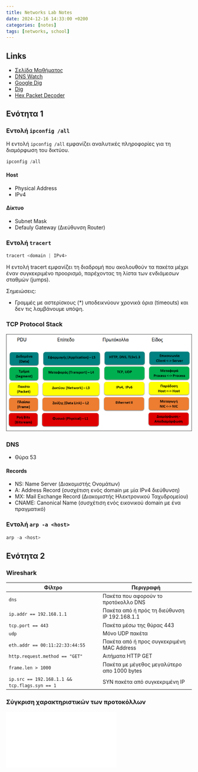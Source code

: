 ```yaml
---
title: Networks Lab Notes 
date: 2024-12-16 14:33:00 +0200
categories: [notes] 
tags: [networks, school]
---
```


## Links

- [Σελίδα Μαθήματος](https://people.iee.ihu.gr/~dima/?page_id=13#)
- [DNS Watch](https://dnswatch.info)
- [Google Dig](https://toolbox.googleapps.com/apps/dig/)
- [Dig](https://www.digwebinterface.com/)
- [Hex Packet Decoder](https://hpd.gasmi.net/)

## Ενότητα 1

### Εντολή `ipconfig /all`

Η εντολή `ipconfig /all` εμφανίζει αναλυτικές πληροφορίες για τη διαμόρφωση του δικτύου.

```powershell
ipconfig /all
```

#### Host 
- Physical Address
- IPv4

#### Δίκτυο
- Subnet Mask
- Defauly Gateway (Διεύθυνση Router)

### Εντολή `tracert`

```powershell
tracert <domain | IPv4>
```

Η εντολή tracert εμφανίζει τη διαδρομή που ακολουθούν τα πακέτα μέχρι έναν συγκεκριμένο προορισμό, παρέχοντας τη λίστα των ενδιάμεσων σταθμών (jumps).

Σημειώσεις:
- Γραμμές με αστερίσκους (*) υποδεικνύουν χρονικά όρια (timeouts) και δεν τις λαμβάνουμε υπόψη.


### TCP Protocol Stack

![tcp-protocol-stack](/assets/tcp-protocol-stack.png "TCP Protocol Stack")

### DNS

- Θύρα 53

#### Records

- NS: Name Server (Διακομιστής Ονομάτων)
- A: Address Record (συσχέτιση ενός domain με μία IPv4 διεύθυνση)
- MX: Mail Exchange Record (Διακομιστής Ηλεκτρονικού Ταχυδρομείου)
- CNAME: Canonical Name (συσχέτιση ενός εικονικού domain με ένα πραγματικό)

### Εντολή `arp -a <host>`

```powershell
arp -a <host>
```

## Ενότητα 2

### Wireshark

| Φίλτρο | Περιγραφή |
|--------|-----------|
| `dns` | Πακέτα που αφορούν το προτόκολλο DNS |
| `ip.addr == 192.168.1.1` | Πακέτα από ή πρός τη διεύθυνση IP 192.168.1.1 |
| `tcp.port == 443` | Πακέτα μέσω της θύρας 443 |
| `udp` | Μόνο UDP πακέτα |
| `eth.addr == 00:11:22:33:44:55` | Πακέτα από ή προς συγκεκριμένη MAC Address |
| `http.request.method == "GET"` | Αιτήματα HTTP GET |
| `frame.len > 1000` | Πακέτα με μέγεθος μεγαλύτερο απο 1000 bytes |
| `ip.src == 192.168.1.1 && tcp.flags.syn == 1` | SYN πακέτα από συγκεκριμένη IP |

### Σύγκριση χαρακτηριστικών των προτοκόλλων

![protocol-comparison](/assets/protocol-comparison.pgn "Protocol Comparison")


